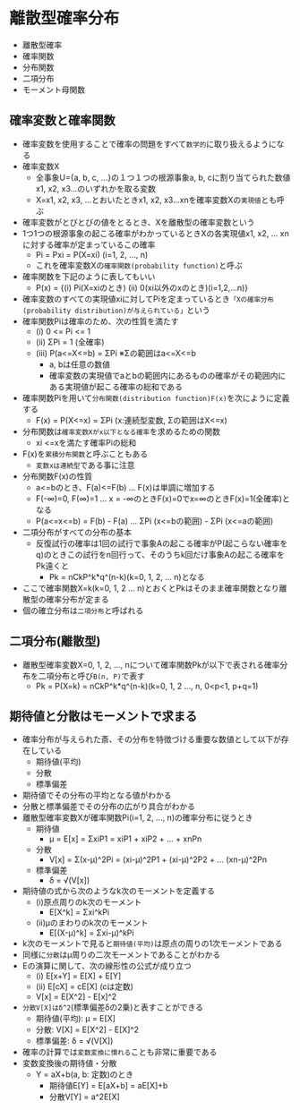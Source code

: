 # 離散型確率分布
  * 離散型確率
  * 確率関数
  * 分布関数
  * 二項分布
  * モーメント母関数

## 確率変数と確率関数
  * 確率変数を使用することで確率の問題をすべて`数学的`に取り扱えるようになる
  * 確率変数X
    + 全事象U={a, b, c, ...}の１つ１つの根源事象a, b, cに割り当てられた数値x1, x2, x3...のいずれかを取る変数
    + X=x1, x2, x3, ...とおいたときx1, x2, x3...xnを確率変数Xの`実現値`とも呼ぶ
  * 確率変数がとびとびの値をとるとき、Xを離散型の確率変数という
  * 1つ1つの根源事象の起こる確率がわかっているときXの各実現値x1, x2, ... xnに対する確率が定まっているこの確率
    - Pi = Pxi = P(X=xi) (i=1, 2, ..., n)
    - これを確率変数Xの`確率関数(probability function)`と呼ぶ
  * 確率関数を下記のように表してもいい
    + P(x) = {(i) Pi(X=xiのとき) (ii) 0(xi以外のxのとき)(i=1,2,...n)}
  * 確率変数のすべての実現値xiに対してPiを定まっているとき`「Xの確率分布(probability distribution)が与えられている」`という
  * 確率関数Piは確率のため、次の性質を満たす
    + (i)   0 <= Pi <= 1
    + (ii)  ΣPi = 1 (全確率)
    + (iii) P(a<=X<=b) = ΣPi ※Σの範囲はa<=X<=b
      - a, bは任意の数値
      - 確率変数の実現値でaとbの範囲内にあるものの確率がその範囲内にある実現値が起こる確率の総和である
  * 確率関数Piを用いて`分布関数(distribution function)F(x)`を次にように定義する
    - F(x) = P(X<=x) = ΣPi (x:連続型変数, Σの範囲はX<=x)
  * 分布関数は`確率変数Xがx以下となる確率`を求めるための関数
    - xi <=xを満たす確率Piの総和
  * F(x)を`累積分布関数`と呼ぶこともある
    - `変数xは連続型`である事に注意
  * 分布関数F(x)の性質
    + a<=bのとき、F(a)<=F(b) ... F(x)は単調に増加する
    + F(-∞)=0, F(∞)=1 ... x = -∞のときF(x)=0でx=∞のときF(x)=1(全確率)となる
    + P(a<=x<=b) = F(b) - F(a) ... ΣPi (x<=bの範囲) - ΣPi (x<=aの範囲)
  * 二項分布がすべての分布の基本
    + 反復試行の確率は1回の試行で事象Aの起こる確率がP(起こらない確率をq)のときこの試行をn回行って、そのうちk回だけ事象Aの起こる確率をPk遠くと
      - Pk = nCkP^k*q^(n-k)(k=0, 1, 2, ... n)となる
  * ここで確率関数X=k(k=0, 1, 2 ... n)とおくとPkはそのまま確率関数となり離散型の確率分布が定まる
  * 個の確立分布は`二項分布`と呼ばれる
## 二項分布(離散型)
  * 離散型確率変数X=0, 1, 2, ..., nについて確率関数Pkが以下で表される確率分布を二項分布と呼び`B(n, P)`で表す
    + Pk = P(X=k) = nCkP^k*q^(n-k)(k=0, 1, 2 ..., n, 0<p<1, p+q=1)

## 期待値と分散はモーメントで求まる
* 確率分布が与えられた斎、その分布を特徴づける重要な数値として以下が存在している
  + 期待値(平均)
  + 分散
  + 標準偏差
* 期待値でその分布の平均となる値がわかる
* 分散と標準偏差でその分布の広がり具合がわかる
* 離散型確率変数Xが確率関数Pi(i=1, 2, ..., n)の確率分布に従うとき
  + 期待値
    - μ = E[x] = ΣxiP1 = xiP1 + xiP2 + ... + xnPn
  + 分散
    - V[x] = Σ(x-μ)^2Pi = (xi-μ)^2P1 + (xi-μ)^2P2 + ... (xn-μ)^2Pn
  + 標準偏差
    - δ = √(V[x])
* 期待値の式から次のようなk次のモーメントを定義する
    + (i)原点周りのk次のモーメント
      - E[X^k] = Σxi^kPi
    + (ii)μのまわりのk次のモーメント
      - E[(X-μ)^k] = Σxi-μ)^kPi
* k次のモーメントで見ると`期待値(平均)`は原点の周りの1次モーメントである
* 同様に`分散`はμ周りの二次モーメントであることがわかる
* Eの演算に関して、次の線形性の公式が成り立つ
  + (i)  E[x+Y] = E[X] + E[Y]
  + (ii) E[cX] = cE[X] (cは定数)
  + V[x] = E[X^2] - E[x]^2
* `分散V[X]はδ^2`(標準偏差δの2乗)と表すことができる
  + 期待値(平均): μ = E[X]
  + 分散: V[X] = E[X^2] - E[X]^2
  + 標準偏差: δ = √(V[X])
* 確率の計算では`変数変換に慣れる`ことも非常に重要である
* 変数変換後の期待値・分散
  + Y = aX+b(a, b: 定数)のとき
    - 期待値E[Y] = E[aX+b] = aE[X]+b
    - 分散V[Y] = a^2E[X]
